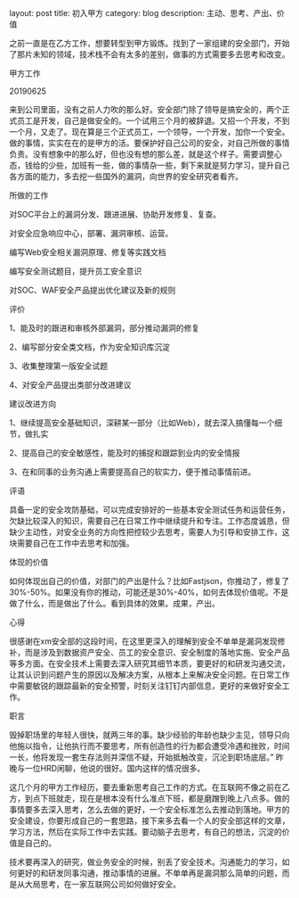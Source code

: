 
layout:     post
title:      初入甲方
category: blog
description: 主动、思考、产出、价值


之前一直是在乙方工作，想要转型到甲方锻炼。找到了一家组建的安全部门，开始了那片未知的领域，技术栈不会有太多的差别，做事的方式需要多去思考和改变。

甲方工作

20190625

来到公司里面，没有之前人力吹的那么好。安全部门除了领导是搞安全的，两个正式员工是开发，自己是做安全的。一个试用三个月的被辞退。又招一个开发，不到一个月，又走了。现在算是三个正式员工，一个领导，一个开发，加你一个安全。做的事情，实实在在的是甲方的活。要保护好自己公司的安全，对自己所做的事情负责。没有想象中的那么好，但也没有想的那么差，就是这个样子。需要调整心态，钱给的少些，加班有一些，做的事情杂一些，剩下来就是努力学习，提升自己各方面的能力，多去挖一些国外的漏洞，向世界的安全研究者看齐。

所做的工作

对SOC平台上的漏洞分发、跟进进展、协助开发修复、复查。

对安全应急响应中心，部署、漏洞审核、运营。

编写Web安全相关漏洞原理、修复等实践文档

编写安全测试题目，提升员工安全意识

对SOC、WAF安全产品提出优化建议及新的规则

评价

1、能及时的跟进和审核外部漏洞，部分推动漏洞的修复

2、编写部分安全类文档，作为安全知识库沉淀

3、收集整理第一版安全试题

4、对安全产品提出类部分改进建议

建议改进方向

1、继续提高安全基础知识，深耕某一部分（比如Web），就去深入搞懂每一个细节，做扎实

2、提高自己的安全敏感性，能及时的捕捉和跟踪到业内的安全情报

3、在和同事的业务沟通上需要提高自己的软实力，便于推动事情前进。

评语

具备一定的安全攻防基础，可以完成安排好的一些基本安全测试任务和运营任务，欠缺比较深入的知识，需要自己在日常工作中继续提升和专注。工作态度诚恳，但缺少主动性，对安全业务的方向性把控较少去思考，需要人为引导和安排工作，这块需要自己在工作中去思考和加强。

体现的价值

如何体现出自己的价值，对部门的产出是什么？比如Fastjson，你推动了，修复了30%-50%。如果没有你的推动，可能还是30%-40%，如何去体现价值呢。不是做了什么，而是做出了什么。看到具体的效果。成果，产出。

 心得

很感谢在xm安全部的这段时间，在这里更深入的理解到安全不单单是漏洞发现修补，而是涉及到数据资产安全、员工的安全意识、安全制度的落地实施、安全产品等多方面。在安全技术上需要去深入研究其细节本质，要更好的和研发沟通交流，让其认识到问题产生的原因以及解决方案，从根本上来解决安全问题。在日常工作中需要敏锐的跟踪最新的安全预警，时刻关注钉钉内部信息，更好的来做好安全工作。



职言 

毁掉职场里的年轻人很快，就两三年的事。缺少经验的年龄也缺少主见，领导只向他施以指令，让他执行而不要思考，所有创造性的行为都会遭受冷遇和挫败，时间一长，他将发现一套生存法则并深信不疑，开始抵触改变，沉沦到职场底层。” 昨晚与一位HRD闲聊，他说的很好。国内这样的情况很多。 

 

这几个月的甲方工作经历，要去重新思考自己工作的方式。在互联网不像之前在乙方，到点下班就走，现在是根本没有什么准点下班，都是磨蹭到晚上八点多。做的事情要多去深入思考，怎么去做的更好，一个安全标准怎么去推动到落地。甲方的安全建设，你要形成自己的一套思路，接下来多去看一个人的安全部这样的文章，学习方法，然后在实际工作中去实践。要动脑子去思考，有自己的想法，沉淀的价值是自己的。

技术要再深入的研究，做业务安全的时候，别丢了安全技术。沟通能力的学习，如何更好的和研发同事沟通，推动事情的进展。不单单再是漏洞那么简单的问题，而是从大局思考，在一家互联网公司如何做好安全。
